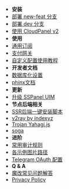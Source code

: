 - **安装**
- [部署 new-feat 分支](install-using-lnmp-new-feat)
- [部署 dev 分支](install-using-lnmp-dev)
- [使用 CloudPanel v2](install-using-cloudpanel-v2)
- **使用**
- [通用订阅](universal-subscription)
- [支付网关](setup-payment-gateway)
- [自定义配置使用教程](setup-custom-config)
- **开发者文档**
- [数据库化设置](database-setting)
- [phinx文档](phinx-doc)
- **更新**
- [升级 SSPanel UIM](update)
- **节点后端相关**
- [SSR后端一键安装脚本](turnkey-install-for-ssr-node)
- [v2ray by indexyz](v2ray-indexyz)
- [Trojan Yahagi.js](trojan-cluster)
- [soga](https://github.com/sprov065/soga)
- **进阶**
- [常用审计规则](useful-detect-rules)
- [各示例图片路径](imgs-dir)
- [Telegram OAuth 配置](setup-telegram-oauth)
- **Q & A**
- [魔改常见问题解答](q-and-a)
- [Privacy Policy](privacy-policy)
